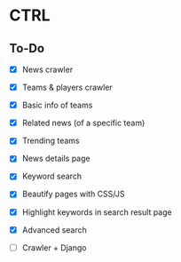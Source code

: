 # CTRL

## To-Do

- [x] News crawler
- [x] Teams & players crawler

- [x] Basic info of teams
- [x] Related news (of a specific team)
- [x] Trending teams

- [x] News details page
- [x] Keyword search

- [x] Beautify pages with CSS/JS
- [x] Highlight keywords in search result page

- [x] Advanced search
- [ ] Crawler + Django
